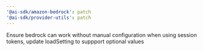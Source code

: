 ```yaml
---
'@ai-sdk/amazon-bedrock': patch
'@ai-sdk/provider-utils': patch
---
```


Ensure bedrock can work without manual configuration when using session tokens, update loadSetting to suppport optional values
